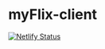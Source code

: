 # myFlix-client

[![Netlify Status](https://api.netlify.com/api/v1/badges/a01d0707-3f84-4ecc-91ca-c2f8cf925edf/deploy-status)](https://app.netlify.com/sites/myflix-client-react/deploys)

